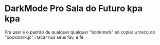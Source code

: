 # DarkMode Pro Sala do Futuro kpa kpa

Pra usar é o padrão de qualquer qualquer "bookmark" só copiar u treco do "bookmark.js" i tacar nos seus fav, e fé 
